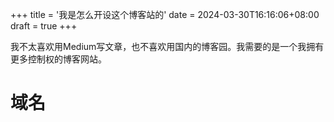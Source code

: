 +++
title = '我是怎么开设这个博客站的'
date = 2024-03-30T16:16:06+08:00
draft = true
+++

我不太喜欢用Medium写文章，也不喜欢用国内的博客园。我需要的是一个我拥有更多控制权的博客网站。

# 域名

